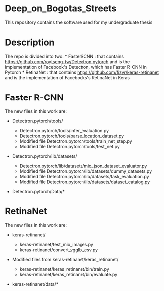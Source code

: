 # Deep_on_Bogotas_Streets
This repository contains the software used for my undergraduate thesis

# Description
The repo is divided into two: 
    * FasterRCNN : that contains https://github.com/roytseng-tw/Detectron.pytorch and is the implementation of Facebook's Detectron, which has Faster R-CNN in Pytorch 
    * RetinaNet  : that contains https://github.com/fizyr/keras-retinanet and is the implementation of Facebooks's RetinaNet in Keras 


# Faster R-CNN
The new files in this work are: 

* Detectron.pytorch/tools/
    * Detectron.pytorch/tools/infer_evaluation.py
    * Detectron.pytorch/tools/parse_location_dataset.py
    * Modified file Detectron.pytorch/tools/train_net_step.py
    * Modified file Detectron.pytorch/tools/test_net.py

* Detectron.pytorch/lib/datasets/
    * Detectron.pytorch/lib/datasets/mio_json_dataset_evaluator.py
    * Modified file Detectron.pytorch/lib/datasets/dummy_datasets.py
    * Modified file Detectron.pytorch/lib/datasets/task_evaluation.py
    * Modified file Detectron.pytorch/lib/datasets/dataset_catalog.py

* Detectron.pytorch/Data/*

# RetinaNet

The new files in this work are: 

* keras-retinanet/
    * keras-retinanet/test_mio_images.py
    * keras-retinanet/convert_vgglbl_csv.py

* Modified files from keras-retinanet/keras_retinanet/
    * keras-retinanet/keras_retinanet/bin/train.py
    * keras-retinanet/keras_retinanet/bin/evaluate.py

* keras-retinanet/data/*
